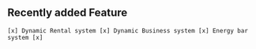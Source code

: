 ## Recently added Feature

`
[x] Dynamic Rental system
[x] Dynamic Business system
[x] Energy bar system
[x] 
`
